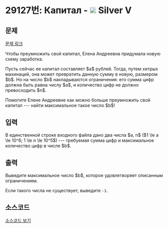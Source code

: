 # 29127번: Капитал - <img src="https://static.solved.ac/tier_small/6.svg" style="height:20px" /> Silver V

<!-- performance -->

<!-- 문제 제출 후 깃허브에 푸시를 했을 때 제출한 코드의 성능이 입력될 공간입니다.-->

<!-- end -->

## 문제

[문제 링크](https://boj.kr/29127)


<p>Чтобы прeумножить свой капитал, Елена Андреевна придумала новую схему заработка. </p>

<p>Пусть сейчас ее капитал составляет $a$ рублей. Тогда, путем хитрых махинаций, она может превратить данную сумму в новую, размером $b$. Но на число $b$ накладываются ограничения: его сумма цифр должна быть равна числу $a$, и количество цифр не должно превосходить $n$.</p>

<p>Помогите Елене Андреевне как можно больше преумножить свой капитал --- найти максимальное такое число $b$!</p>



## 입력


<p>В единственной строке входного файла дано два числа $a, n$ ($1 \le a \le 10^6; 1 \le n \le 10^5$) --- требуемая сумма цифр и максимальное количество цифр в числе $b$.</p>



## 출력


<p>Выведите максимальное число $b$, которое удовлетворяет описанным ограничениям.</p>

<p>Если такого числа не существует, выведите <code>-1</code>.</p>



## 소스코드

[소스코드 보기](Капитал.cpp)